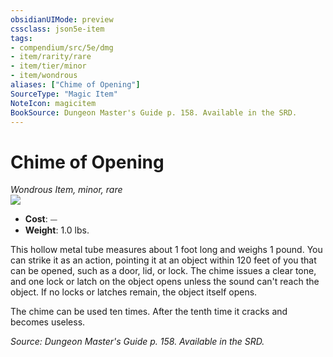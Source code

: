 ```yaml
---
obsidianUIMode: preview
cssclass: json5e-item
tags:
- compendium/src/5e/dmg
- item/rarity/rare
- item/tier/minor
- item/wondrous
aliases: ["Chime of Opening"]
SourceType: "Magic Item"
NoteIcon: magicitem
BookSource: Dungeon Master's Guide p. 158. Available in the SRD.
---
```

# Chime of Opening
*Wondrous Item, minor, rare*  
![](/2-Mechanics/CLI/items/img/chime-of-opening.webp#right)  

- **Cost**: ⏤
- **Weight**: 1.0 lbs.

This hollow metal tube measures about 1 foot long and weighs 1 pound. You can strike it as an action, pointing it at an object within 120 feet of you that can be opened, such as a door, lid, or lock. The chime issues a clear tone, and one lock or latch on the object opens unless the sound can't reach the object. If no locks or latches remain, the object itself opens.

The chime can be used ten times. After the tenth time it cracks and becomes useless.

*Source: Dungeon Master's Guide p. 158. Available in the SRD.*